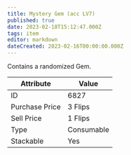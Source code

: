 ```yaml
---
title: Mystery Gem (acc LV7)
published: true
date: 2023-02-18T15:12:47.000Z
tags: item
editor: markdown
dateCreated: 2023-02-16T00:00:00.000Z
---
```


Contains a randomized Gem.

|Attribute|Value|
|-|-|
|ID|6827|
|Purchase Price|3 Flips|
|Sell Price|1 Flips|
|Type|Consumable|
|Stackable|Yes|

